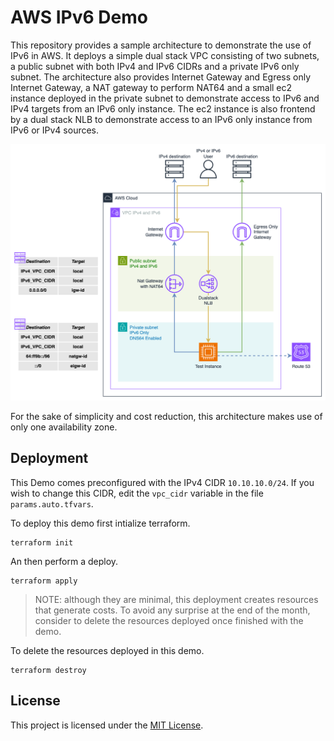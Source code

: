 # AWS IPv6 Demo

This repository provides a sample architecture to demonstrate the use of IPv6 in AWS. It deploys a simple dual stack VPC consisting of two subnets, a public subnet with both IPv4 and IPv6 CIDRs and a private IPv6 only subnet. The architecture also provides Internet Gateway and Egress only Internet Gateway, a NAT gateway to perform NAT64 and a small ec2 instance deployed in the private subnet to demonstrate access to IPv6 and IPv4 targets from an IPv6 only instance. The ec2 instance is also frontend by a dual stack NLB to demonstrate access to an IPv6 only instance from IPv6 or IPv4 sources.

![IPv6 Architecture](img/IPv6-architecture.drawio.png "IPv6 Architecture")

For the sake of simplicity and cost reduction, this architecture makes use of only one availability zone.

## Deployment

This Demo comes preconfigured with the IPv4 CIDR `10.10.10.0/24`. If you wish to change this CIDR, edit the `vpc_cidr` variable in the file `params.auto.tfvars`.

To deploy this demo first intialize terraform.

```
terraform init
```

An then perform a deploy.

```
terraform apply
```

> NOTE: although they are minimal, this deployment creates resources that generate costs. To avoid any surprise at the end of the month, consider to delete the resources deployed once finished with the demo.

To delete the resources deployed in this demo.

```
terraform destroy
```

## License
This project is licensed under the [MIT License](LICENSE).